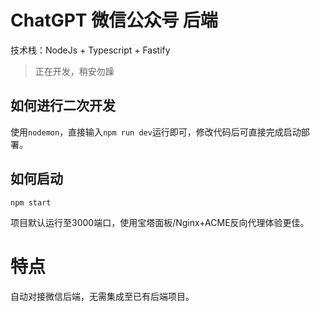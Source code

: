 # ChatGPT 微信公众号 后端


技术栈：NodeJs + Typescript + Fastify

> 正在开发，稍安勿躁


## 如何进行二次开发

使用`nodemon`，直接输入`npm run dev`运行即可，修改代码后可直接完成启动部署。

## 如何启动

```shell
npm start
```

项目默认运行至3000端口，使用宝塔面板/Nginx+ACME反向代理体验更佳。

# 特点

自动对接微信后端，无需集成至已有后端项目。


